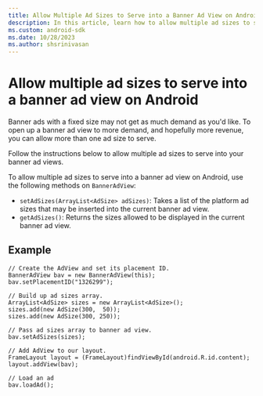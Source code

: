 ```yaml
---
title: Allow Multiple Ad Sizes to Serve into a Banner Ad View on Android
description: In this article, learn how to allow multiple ad sizes to serve into a banner ad view on Android.
ms.custom: android-sdk
ms.date: 10/28/2023
ms.author: shsrinivasan
---
```


# Allow multiple ad sizes to serve into a banner ad view on Android

Banner ads with a fixed size may not get as much demand as you'd like. To open up a banner ad view to more demand, and hopefully more revenue, you can allow more than one ad size to serve.

Follow the instructions below to allow multiple ad sizes to serve into your banner ad views.

To allow multiple ad sizes to serve into a banner ad view on Android, use the following methods on `BannerAdView`:

- `setAdSizes(ArrayList<AdSize> adSizes)`: Takes a list of the platform ad sizes that may be inserted into the current banner ad view.
- `getAdSizes()`: Returns the sizes allowed to be displayed in the current banner ad view.

## Example

```
// Create the AdView and set its placement ID.
BannerAdView bav = new BannerAdView(this);
bav.setPlacementID("1326299");

// Build up ad sizes array.
ArrayList<AdSize> sizes = new ArrayList<AdSize>();
sizes.add(new AdSize(300,  50));
sizes.add(new AdSize(300, 250));

// Pass ad sizes array to banner ad view.
bav.setAdSizes(sizes);

// Add AdView to our layout.
FrameLayout layout = (FrameLayout)findViewById(android.R.id.content);
layout.addView(bav);

// Load an ad
bav.loadAd();
```
